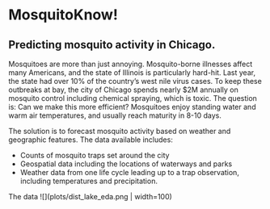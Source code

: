 # MosquitoKnow!
## Predicting mosquito activity in Chicago.
Mosquitoes are more than just annoying. Mosquito-borne illnesses affect many Americans, and the state of Illinois is particularly hard-hit. Last year, the state had over 10% of the country’s west nile virus cases. To keep these outbreaks at bay, the city of Chicago spends nearly $2M annually on mosquito control including chemical spraying, which is toxic. The question is: Can we make this more efficient? Mosquitoes enjoy standing water and warm air temperatures, and usually reach maturity in 8-10 days.

The solution is to forecast mosquito activity based on weather and geographic features.
The data available includes:
 * Counts of mosquito traps set around the city
 * Geospatial data including the locations of waterways and parks
 * Weather data from one life cycle leading up to a trap observation, including temperatures and precipitation.

The data 
![](plots/dist_lake_eda.png | width=100)
